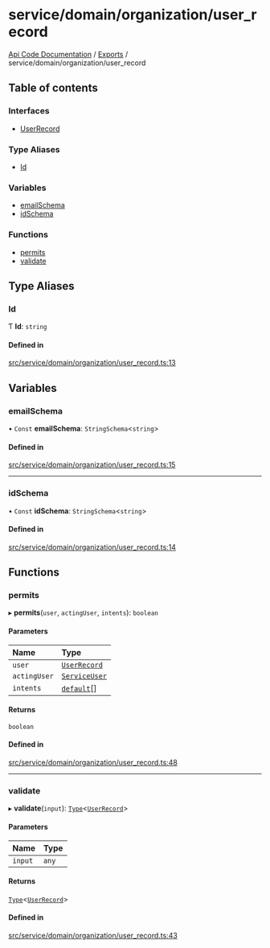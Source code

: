 # service/domain/organization/user\_record
 
[Api Code Documentation](../README.md) / [Exports](../modules.md) / service/domain/organization/user\_record

## Table of contents

### Interfaces

- [UserRecord](../interfaces/service_domain_organization_user_record.UserRecord.md)

### Type Aliases

- [Id](service_domain_organization_user_record.md#id)

### Variables

- [emailSchema](service_domain_organization_user_record.md#emailschema)
- [idSchema](service_domain_organization_user_record.md#idschema)

### Functions

- [permits](service_domain_organization_user_record.md#permits)
- [validate](service_domain_organization_user_record.md#validate)

## Type Aliases

### Id

Ƭ **Id**: `string`

#### Defined in

[src/service/domain/organization/user_record.ts:13](https://github.com/openkfw/TruBudget/blob/e3c318d/api/src/service/domain/organization/user_record.ts#L13)

## Variables

### emailSchema

• `Const` **emailSchema**: `StringSchema`\<`string`\>

#### Defined in

[src/service/domain/organization/user_record.ts:15](https://github.com/openkfw/TruBudget/blob/e3c318d/api/src/service/domain/organization/user_record.ts#L15)

___

### idSchema

• `Const` **idSchema**: `StringSchema`\<`string`\>

#### Defined in

[src/service/domain/organization/user_record.ts:14](https://github.com/openkfw/TruBudget/blob/e3c318d/api/src/service/domain/organization/user_record.ts#L14)

## Functions

### permits

▸ **permits**(`user`, `actingUser`, `intents`): `boolean`

#### Parameters

| Name | Type |
| :------ | :------ |
| `user` | [`UserRecord`](../interfaces/service_domain_organization_user_record.UserRecord.md) |
| `actingUser` | [`ServiceUser`](../interfaces/service_domain_organization_service_user.ServiceUser.md) |
| `intents` | [`default`](authz_intents.md#default)[] |

#### Returns

`boolean`

#### Defined in

[src/service/domain/organization/user_record.ts:48](https://github.com/openkfw/TruBudget/blob/e3c318d/api/src/service/domain/organization/user_record.ts#L48)

___

### validate

▸ **validate**(`input`): [`Type`](result.md#type)\<[`UserRecord`](../interfaces/service_domain_organization_user_record.UserRecord.md)\>

#### Parameters

| Name | Type |
| :------ | :------ |
| `input` | `any` |

#### Returns

[`Type`](result.md#type)\<[`UserRecord`](../interfaces/service_domain_organization_user_record.UserRecord.md)\>

#### Defined in

[src/service/domain/organization/user_record.ts:43](https://github.com/openkfw/TruBudget/blob/e3c318d/api/src/service/domain/organization/user_record.ts#L43)
